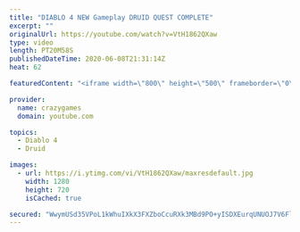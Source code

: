 ```yaml
---
title: "DIABLO 4 NEW Gameplay DRUID QUEST COMPLETE"
excerpt: ""
originalUrl: https://youtube.com/watch?v=VtH1862QXaw
type: video
length: PT20M58S
publishedDateTime: 2020-06-08T21:31:14Z
heat: 62

featuredContent: "<iframe width=\"800\" height=\"500\" frameborder=\"0\" src=\"https://www.youtube.com/embed/VtH1862QXaw\" allow=\"accelerometer; autoplay; encrypted-media; gyroscope; picture-in-picture\" allowfullscreen></iframe>"

provider:
  name: crazygames
  domain: youtube.com

topics:
  - Diablo 4
  - Druid

images:
  - url: https://i.ytimg.com/vi/VtH1862QXaw/maxresdefault.jpg
    width: 1280
    height: 720
    isCached: true

secured: "WwymUSd35VPoL1kWhuIXkX3FXZboCcuRXk3MBd9PO+yISDXEurqUNUOJ7V6Fl3yp6EAaWNTaSVyFqpjnnxNNWOaw5G8/5Z7I3zC+P1owIh14EREY6mvpDCJE4cV11fcEt/KJxBYCdqNvwqcgOUWyra7s4Ds/IatVl+D+csGuKb5Gk6/aa+MHVdFCgg+QKk89UjXII0Iz/WlfkPf7ojsZ+1c/RiCYBadnHk8GhPM/uvMm6hgfF/d7B8CZPJDy/0VJ45dQvRAH2q5L4DcAuV9+ebGdb3a+nDOidlWI9JhVzWxATTgjeG2ftmAWldp4uPgljm3KVh40WeHnjB3SKUDf0fOYJ0vwPgXTjnFj/mnpG9lG4SJXTKWfGz7emsA+ZTlo2r7VimYneHRg+rVBGgk2/SSih3/2EQ7uXyFVapo6U38=;ZcLv7LqcXeG9jU0URbL12w=="
---
```


